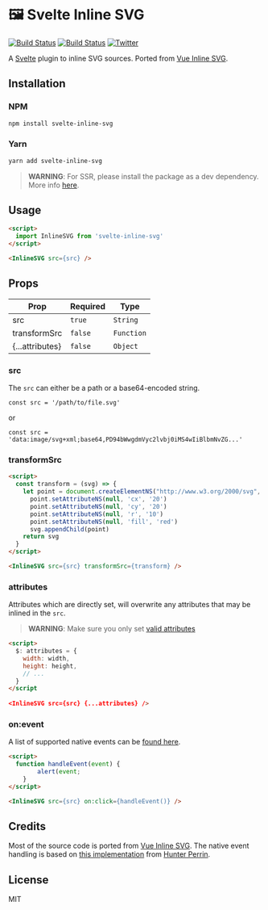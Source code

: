 # 🖼️ Svelte Inline SVG

[![Build Status](https://flat.badgen.net/travis/robinscholz/svelte-inline-svg)](https://travis-ci.com/robinscholz/svelte-inline-svg)
[![Build Status](https://flat.badgen.net/bundlephobia/minzip/svelte-inline-svg)](https://bundlephobia.com/result?p=svelte-inline-svg)
[![Twitter](https://flat.badgen.net/badge/twitter/RobinScholz)](https://twitter.com/RobinScholz)

A [Svelte](https://github.com/sveltejs/svelte) plugin to inline SVG sources. Ported from [Vue Inline SVG](https://github.com/shrpne/vue-inline-svg).

## Installation

### NPM
``` bash
npm install svelte-inline-svg
```

### Yarn
``` bash
yarn add svelte-inline-svg
```

> **WARNING**: For SSR, please install the package as a dev dependency. More info [here](https://github.com/sveltejs/sapper-template#using-external-components).

## Usage
``` html
<script>
  import InlineSVG from 'svelte-inline-svg'
</script>

<InlineSVG src={src} />
```

## Props

| Prop            | Required | Type       |
| --------------- | -------- | ---------- |
| src             | `true`   | `String`   |
| transformSrc    | `false`  | `Function` |
| {...attributes} | `false`  | `Object`   |

### src
The `src` can either be a path or a base64-encoded string. 

```
const src = '/path/to/file.svg'
```
or
```
const src = 'data:image/svg+xml;base64,PD94bWwgdmVyc2lvbj0iMS4wIiBlbmNvZG...'
```

### transformSrc
``` html
<script>
  const transform = (svg) => {
    let point = document.createElementNS("http://www.w3.org/2000/svg", 'circle')
      point.setAttributeNS(null, 'cx', '20')
      point.setAttributeNS(null, 'cy', '20')
      point.setAttributeNS(null, 'r', '10')
      point.setAttributeNS(null, 'fill', 'red')
      svg.appendChild(point)
    return svg
  }
</script>

<InlineSVG src={src} transformSrc={transform} />
```

### attributes
Attributes which are directly set, will overwrite any attributes that may be inlined in the `src`.

> **WARNING**: Make sure you only set [valid attributes](https://developer.mozilla.org/de/docs/Web/SVG/Attribute)

``` html
<script>
  $: attributes = {
    width: width,
    height: height,
    // ...
  }
</script
  
<InlineSVG src={src} {...attributes} />
```

### on:event
A list of supported native events can be [found here](./src/utils/forwardEvents).

``` html
<script>
  function handleEvent(event) {
		alert(event;
	}
</script>

<InlineSVG src={src} on:click={handleEvent()} />
```

## Credits
Most of the source code is ported from [Vue Inline SVG](https://github.com/shrpne/vue-inline-svg). The native event handling is based on [this implementation](https://github.com/sveltejs/svelte/issues/2837#issuecomment-516137618) from [Hunter Perrin](https://github.com/hperrin).


## License
MIT
